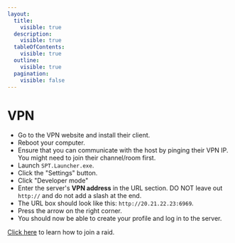 ```yaml
---
layout:
  title:
    visible: true
  description:
    visible: true
  tableOfContents:
    visible: true
  outline:
    visible: true
  pagination:
    visible: false
---
```


# VPN

* Go to the VPN website and install their client.
* Reboot your computer.
* Ensure that you can communicate with the host by pinging their VPN IP. You might need to join their channel/room first.
* Launch `SPT.Launcher.exe`.
* Click the "Settings" button.
* Click "Developer mode"
* Enter the server's **VPN address** in the URL section. DO NOT leave out `http://` and do not add a slash at the end.
* The URL box should look like this: `http://20.21.22.23:6969`.
* Press the arrow on the right corner.
* You should now be able to create your profile and log in to the server.

[Click here](../Playing-Fika.md#joining-a-raid) to learn how to join a raid.
